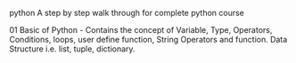 python
A step by step walk through for complete python course

01 Basic of Python - Contains the concept of Variable, Type, Operators, Conditions, loops, user define function, String Operators and function. Data Structure i.e. list, tuple, dictionary.
